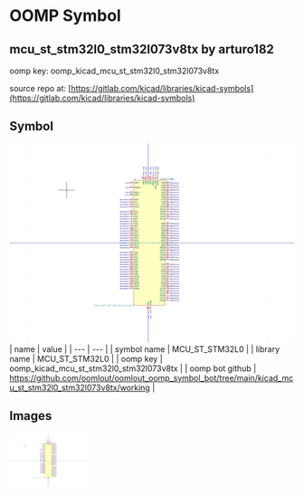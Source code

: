 # OOMP Symbol  
## mcu_st_stm32l0_stm32l073v8tx  by arturo182  
  
oomp key: oomp_kicad_mcu_st_stm32l0_stm32l073v8tx  
  
source repo at: [https://gitlab.com/kicad/libraries/kicad-symbols](https://gitlab.com/kicad/libraries/kicad-symbols)  
## Symbol  
  
[![working.png](working_600.png)](working.png)  
| name | value | 
| --- | --- | 
| symbol name | MCU_ST_STM32L0 | 
| library name | MCU_ST_STM32L0 | 
| oomp key | oomp_kicad_mcu_st_stm32l0_stm32l073v8tx | 
| oomp bot github | https://github.com/oomlout/oomlout_oomp_symbol_bot/tree/main/kicad_mcu_st_stm32l0_stm32l073v8tx/working | 
## Images  
  
[![working.png](working_140.png)](working.png)  
